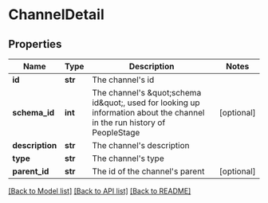 # ChannelDetail

## Properties
Name | Type | Description | Notes
------------ | ------------- | ------------- | -------------
**id** | **str** | The channel&#39;s id | 
**schema_id** | **int** | The channel&#39;s \&quot;schema id\&quot;, used for looking up information about the channel in the run history of PeopleStage | [optional] 
**description** | **str** | The channel&#39;s description | 
**type** | **str** | The channel&#39;s type | 
**parent_id** | **str** | The id of the channel&#39;s parent | [optional] 

[[Back to Model list]](../README.md#documentation-for-models) [[Back to API list]](../README.md#documentation-for-api-endpoints) [[Back to README]](../README.md)



